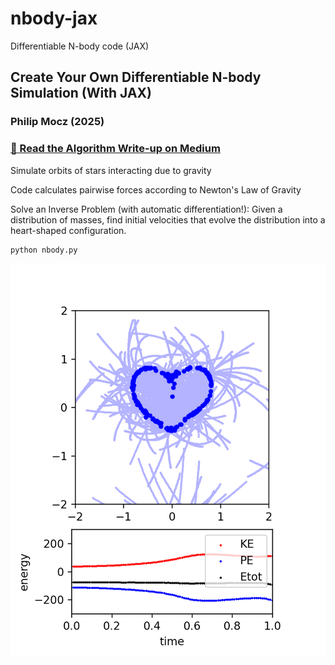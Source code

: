 # nbody-jax
Differentiable N-body code (JAX)

## Create Your Own Differentiable N-body Simulation (With JAX)

### Philip Mocz (2025)

### [📝 Read the Algorithm Write-up on Medium](https://medium.com/swlh/TODO)

Simulate orbits of stars interacting due to gravity

Code calculates pairwise forces according to Newton's Law of Gravity

Solve an Inverse Problem (with automatic differentiation!):
Given a distribution of masses, find initial velocities
that evolve the distribution into a heart-shaped configuration.

```
python nbody.py
```

![Simulation](./heart-nbody.png)
